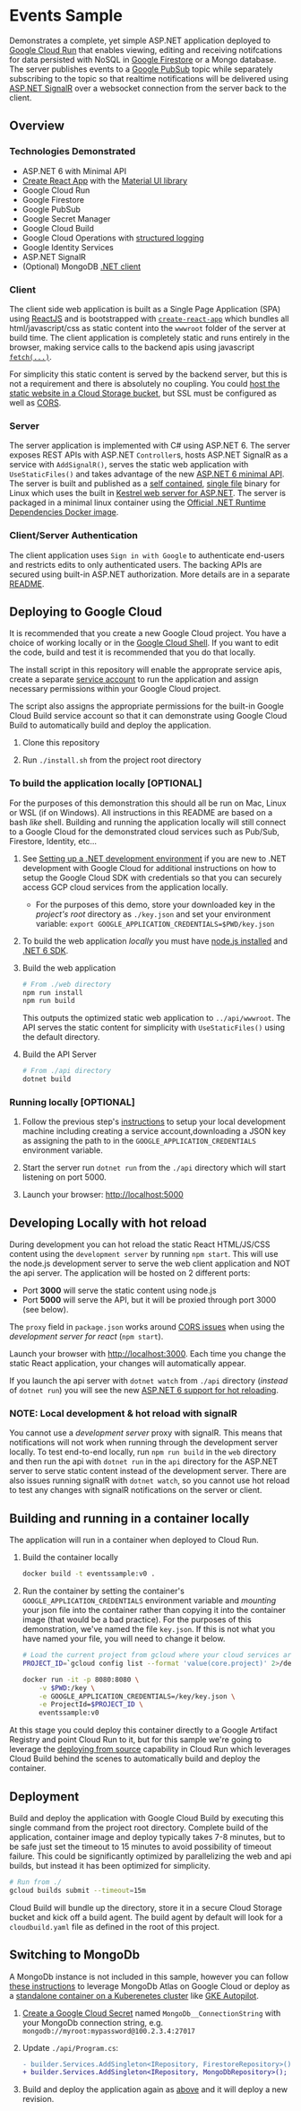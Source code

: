 # Events Sample

Demonstrates a complete, yet simple ASP.NET application deployed to [Google Cloud Run](https://cloud.google.com/run/docs/) that enables viewing, editing and receiving notifcations for data persisted with NoSQL in [Google Firestore](https://cloud.google.com/firestore#section-4) or a Mongo database.  The server publishes events to a [Google PubSub](https://cloud.google.com/pubsub#section-5) topic while separately subscribing to the topic so that realtime notifications will be delivered using [ASP.NET SignalR](https://dotnet.microsoft.com/apps/aspnet/signalr) over a websocket connection from the server back to the client.

## Overview
### Technologies Demonstrated

* ASP.NET 6 with Minimal API
* [Create React App](https://github.com/facebook/create-react-app) with the [Material UI library](https://mui.com/)
* Google Cloud Run
* Google Firestore
* Google PubSub
* Google Secret Manager 
* Google Cloud Build
* Google Cloud Operations with [structured logging](https://cloud.google.com/logging/docs/structured-logging)
* Google Identity Services
* ASP.NET SignalR
* (Optional) MongoDB [.NET client](https://docs.microsoft.com/en-us/aspnet/core/tutorials/first-mongo-app?view=aspnetcore-6.0&tabs=visual-studio-code) 

### Client
The client side web application is built as a Single Page Application (SPA) using [ReactJS](https://reactjs.org) and is bootstrapped with [`create-react-app`](https://create-react-app.dev/) which bundles all html/javascript/css as static content into the `wwwroot` folder of the server at build time.  The client application is completely static and runs entirely in the browser, making service calls to the backend apis using javascript [`fetch(...)`](https://developer.mozilla.org/en-US/docs/Web/API/Fetch_API/Using_Fetch).  

For simplicity this static content is served by the backend server, but this is not a requirement and there is absolutely no coupling.  You could [host the static website in a Cloud Storage bucket](https://cloud.google.com/storage/docs/hosting-static-website), but SSL must be configured as well as [CORS](https://developer.mozilla.org/en-US/docs/Web/HTTP/CORS).

### Server

The server application is implemented with C# using ASP.NET 6.  The server exposes REST APIs with ASP.NET `Controller`s, hosts ASP.NET SignalR as a service with `AddSignalR()`, serves the static web application with `UseStaticFiles()` and takes advantage of the new [ASP.NET 6 minimal API](https://docs.microsoft.com/en-us/aspnet/core/fundamentals/minimal-apis?view=aspnetcore-6.0).  The server is built and published as a [self contained](https://docs.microsoft.com/en-us/dotnet/core/deploying/), [single file](https://docs.microsoft.com/en-us/dotnet/core/deploying/single-file) binary for Linux which uses the built in [Kestrel web server for ASP.NET](https://docs.microsoft.com/en-us/aspnet/core/fundamentals/servers/kestrel?view=aspnetcore-6.0).  The server is packaged in a minimal linux container using the [Official .NET Runtime Dependencies Docker image](https://hub.docker.com/_/microsoft-dotnet-runtime-deps/).

### Client/Server Authentication
The client application uses `Sign in with Google` to authenticate end-users and restricts edits to only authenticated users.  The backing APIs are secured using built-in ASP.NET authorization.  More details are in a separate [README](./README-auth.md).

## Deploying to Google Cloud

It is recommended that you create a new Google Cloud project.  You have a choice of working locally or in the [Google Cloud Shell](https://console.cloud.google.com/home/dashboard?cloudshell=true). If you want to edit the code, build and test it is recommended that you do that locally.

The install script in this repository will enable the approprate service apis, create a separate [service account](https://cloud.google.com/iam/docs/service-accounts) to run the application and assign necessary permissions within your Google Cloud project.  

The script also assigns the appropriate permissions for the built-in Google Cloud Build service account so that it can demonstrate using Google Cloud Build to automatically build and deploy the application.

1. Clone this repository

1. Run `./install.sh` from the project root directory

### To build the application locally [OPTIONAL]
For the purposes of this demonstration this should all be run on Mac, Linux or WSL (if on Windows).  All instructions in this README are based on a bash _like_ shell.  Building and running the application locally will still connect to a Google Cloud for the demonstrated cloud services such as Pub/Sub, Firestore, Identity, etc...

1. See [Setting up a .NET development environment](https://cloud.google.com/dotnet/docs/setup) if you are new to .NET development with Google Cloud for additional instructions on how to setup the Google Cloud SDK with credentials so that you can securely access GCP cloud services from the application locally.
    * For the purposes of this demo, store your downloaded key in the *project's root* directory as `./key.json` and set your environment variable: `export GOOGLE_APPLICATION_CREDENTIALS=$PWD/key.json`

1. To build the web application _locally_ you must have [node.js installed](https://nodejs.org/en/download/) and [.NET 6 SDK](https://dotnet.microsoft.com/download/dotnet/6.0).  

1. Build the web application
    ```bash
    # From ./web directory
    npm run install
    npm run build
    ```
    This outputs the optimized static web application to `../api/wwwroot`.  The API serves the static content for simplicity with `UseStaticFiles()` using the default directory.

1. Build the API Server
    ```bash
    # From ./api directory
    dotnet build
    ```

### Running locally [OPTIONAL]
1. Follow the previous step's [instructions](https://cloud.google.com/dotnet/docs/setup) to setup your local development machine including creating a service account,downloading a JSON key as assigning the path to in the `GOOGLE_APPLICATION_CREDENTIALS` environment variable.

1. Start the server run `dotnet run` from the `./api` directory which will start listening on port 5000.

1. Launch your browser: [http://localhost:5000](http://localhost:5000)

## Developing Locally with hot reload
During development you can hot reload the static React HTML/JS/CSS content using the `development server` by running `npm start`.  This will use the node.js development server to serve the web client application and NOT the api server.  The application will be hosted on 2 different ports:

* Port **3000** will serve the static content using node.js
* Port **5000** will serve the API, but it will be proxied through port 3000 (see below).

The `proxy` field in `package.json` works around [CORS issues](https://create-react-app.dev/docs/proxying-api-requests-in-development/) when using the *development server for react* (`npm start`).

Launch your browser with [http://localhost:3000](http://localhost:3000).  Each time you change the static React application, your changes will automatically appear.

If you launch the api server with `dotnet watch` from `./api` directory (_instead_ of `dotnet run`) you will see the new [ASP.NET 6 support for hot reloading](https://devblogs.microsoft.com/dotnet/introducing-net-hot-reload/).  

### NOTE: Local development & hot reload with signalR
You cannot use a *development server* proxy with signalR. This means that notifications will not work when running through the development server locally.  To test end-to-end locally, run `npm run build` in the `web` directory and then run the api with `dotnet run` in the `api` directory for the ASP.NET server to serve static content instead of the development server.  There are also issues running signalR with `dotnet watch`, so you cannot use hot reload to test any changes with signalR notifications on the server or client.

## Building and running in a container locally

The application will run in a container when deployed to Cloud Run.  

1. Build the container locally
    ```bash
    docker build -t eventssample:v0 .
    ```

1. Run the container by setting the container's `GOOGLE_APPLICATION_CREDENTIALS` environment variable and _mounting_ your json file into the container rather than copying it into the container image (that would be a bad practice).  For the purposes of this demonstration, we've named the file `key.json`.  If this is not what you have named your file, you will need to change it below.
    ```bash
    # Load the current project from gcloud where your cloud services are deployed
    PROJECT_ID=`gcloud config list --format 'value(core.project)' 2>/dev/null`

    docker run -it -p 8080:8080 \
        -v $PWD:/key \
        -e GOOGLE_APPLICATION_CREDENTIALS=/key/key.json \
        -e ProjectId=$PROJECT_ID \
        eventssample:v0
    ```    

At this stage you could deploy this container directly to a Google Artifact Registry and point Cloud Run to it, but for this sample we're going to leverage the [deploying from source](https://cloud.google.com/run/docs/deploying-source-code) capability in Cloud Run which leverages Cloud Build behind the scenes to automatically build and deploy the container.

## Deployment

Build and deploy the application with Google Cloud Build by executing this single command from the project root directory.  Complete build of the application, container image and deploy typically takes 7-8 minutes, but to be safe just set the timeout to 15 minutes to avoid possibility of timeout failure.  This could be significantly optimized by parallelizing the web and api builds, but instead it has been optimized for simplicity.
```bash
# Run from ./
gcloud builds submit --timeout=15m
```

Cloud Build will bundle up the directory, store it in a secure Cloud Storage bucket and kick off a build agent.  The build agent by default will look for a `cloudbuild.yaml` file as defined in the root of this project.  

## Switching to MongoDb
A MongoDb instance is not included in this sample, however you can follow [these instructions](https://www.mongodb.com/cloud/atlas/mongodb-google-cloud) to leverage MongoDb Atlas on Google Cloud or deploy as a [standalone container on a Kuberenetes cluster](https://docs.mongodb.com/kubernetes-operator/master/tutorial/deploy-standalone/) like [GKE Autopilot](https://cloud.google.com/kubernetes-engine/docs/how-to/creating-an-autopilot-cluster).

1. [Create a Google Cloud Secret](https://cloud.google.com/sdk/gcloud/reference/secrets/create) named `MongoDb__ConnectionString` with your MongoDb connection string, e.g. `mongodb://myroot:mypassword@100.2.3.4:27017` 

1. Update `./api/Program.cs`:
    ```diff
    - builder.Services.AddSingleton<IRepository, FirestoreRepository>();
    + builder.Services.AddSingleton<IRepository, MongoDbRepository>();
    ```

1. Build and deploy the application again as [above](#Deployment) and it will deploy a new revision.

